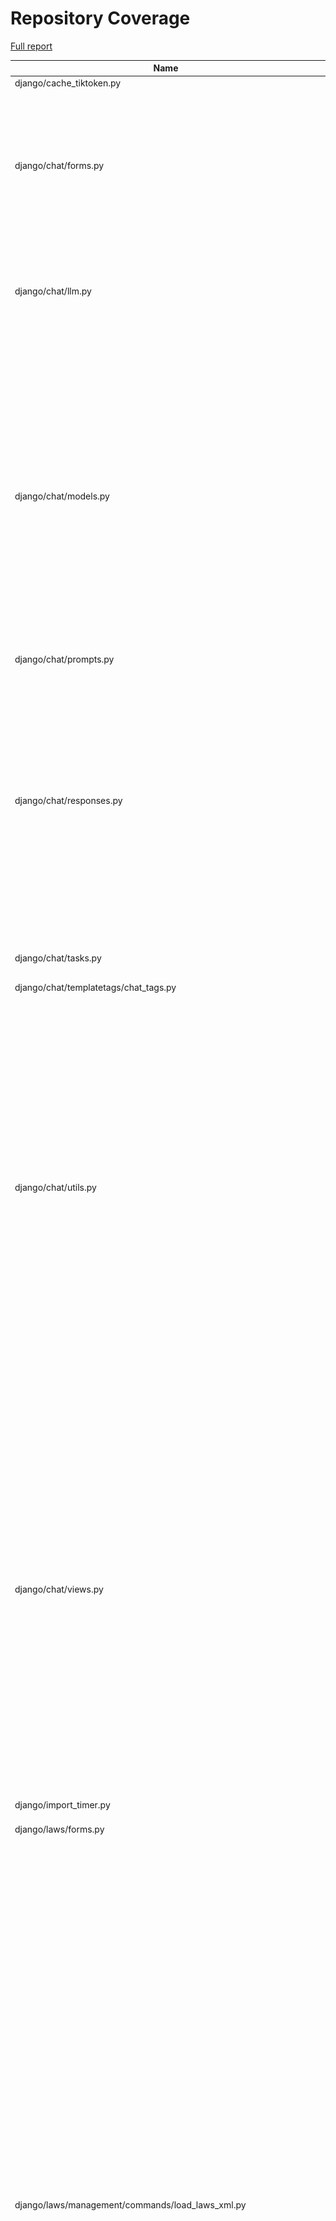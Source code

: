 # Repository Coverage

[Full report](https://htmlpreview.github.io/?https://github.com/justicecanada/otto/blob/python-coverage-comment-action-data/htmlcov/index.html)

| Name                                                                  |    Stmts |     Miss |   Cover |   Missing |
|---------------------------------------------------------------------- | -------: | -------: | ------: | --------: |
| django/cache\_tiktoken.py                                             |        8 |        8 |      0% |      1-18 |
| django/chat/forms.py                                                  |      163 |       21 |     87% |43, 50, 107, 140-155, 163-177, 196, 241, 249, 420, 422-424, 504-506 |
| django/chat/llm.py                                                    |      112 |       18 |     84% |78, 100-102, 108-110, 136-151, 256, 278 |
| django/chat/models.py                                                 |      342 |       38 |     89% |33, 84, 222-225, 230-236, 244, 364, 381-382, 386-390, 397, 402, 408-409, 412, 441, 461, 479-483, 535, 539-541, 556, 567, 605, 615, 646-647 |
| django/chat/prompts.py                                                |        5 |        0 |    100% |           |
| django/chat/responses.py                                              |      308 |       87 |     72% |74, 116, 214, 268, 274-294, 362-363, 368-405, 408-438, 480, 486-496, 546, 592-626, 632-636, 695, 722, 726, 767-768 |
| django/chat/tasks.py                                                  |       71 |       16 |     77% |22-30, 92-93, 96-101 |
| django/chat/templatetags/chat\_tags.py                                |        5 |        0 |    100% |           |
| django/chat/utils.py                                                  |      422 |       59 |     86% |126, 138-139, 151-155, 199, 218, 220-221, 233, 235-251, 259-260, 267-268, 307-323, 355-357, 372-374, 396, 468, 470, 487, 541-548, 556, 573-577, 613-623, 630, 924-925 |
| django/chat/views.py                                                  |      458 |       81 |     82% |83-91, 107-109, 147, 175-177, 180-182, 206, 223-230, 236, 337-341, 427, 447-467, 493-495, 525, 528, 594, 607, 642-643, 712-720, 752-764, 827-843, 853-854, 863-866, 904-913, 919-924 |
| django/import\_timer.py                                               |        6 |        6 |      0% |       1-8 |
| django/laws/forms.py                                                  |       54 |        6 |     89% |24-29, 38, 52-57, 66 |
| django/laws/management/commands/load\_laws\_xml.py                    |      451 |      120 |     73% |28-57, 72, 83-85, 101-104, 114-118, 146, 175, 236, 254, 256, 258, 277, 280, 282, 297-298, 300-301, 398-401, 411-429, 455-459, 471, 497, 549-550, 591-593, 709-715, 733-734, 736, 744, 784, 786, 804-806, 845-847, 850-852, 879-881, 883-885, 887-889, 891-893, 946-948, 965-967, 985-991, 1039-1050, 1055, 1068-1069, 1094-1100 |
| django/laws/models.py                                                 |      105 |       22 |     79% |38-42, 86, 111-114, 148, 152-160, 164-165 |
| django/laws/prompts.py                                                |        2 |        0 |    100% |           |
| django/laws/translation.py                                            |        5 |        0 |    100% |           |
| django/laws/utils.py                                                  |       71 |       11 |     85% |37, 62-67, 78, 94-96 |
| django/laws/views.py                                                  |      216 |       29 |     87% |71, 75, 92, 105, 122, 152-159, 169, 204, 221, 243, 286, 288, 293-295, 307, 311, 337, 345, 353, 362, 366, 373-378, 441-449 |
| django/librarian/forms.py                                             |      101 |        5 |     95% |125-126, 211, 215, 229 |
| django/librarian/models.py                                            |      331 |       48 |     85% |53-55, 123, 125, 133, 135, 137, 147, 172-174, 192, 196, 250, 312-313, 318, 329-332, 407, 424-433, 437, 455, 483-485, 495-496, 502, 518, 544-545, 555-556, 566-567, 579-580 |
| django/librarian/tasks.py                                             |      113 |       39 |     65% |42-75, 82, 92, 105, 115, 137, 159-161, 172-175, 194-195 |
| django/librarian/translation.py                                       |        8 |        0 |    100% |           |
| django/librarian/utils/extract\_zip.py                                |       68 |       12 |     82% |37-39, 50-59, 92 |
| django/librarian/utils/markdown\_splitter.py                          |      183 |       10 |     95% |72, 75-77, 88, 123, 137, 260, 270, 277 |
| django/librarian/utils/process\_document.py                           |       21 |        3 |     86% | 19-20, 35 |
| django/librarian/utils/process\_engine.py                             |      474 |       56 |     88% |47-49, 54, 158, 161, 170-171, 175, 181, 184, 191, 193, 195, 197, 199, 205, 207, 209, 257, 270, 285-286, 299-308, 310-312, 365-371, 417, 441, 457-459, 508-512, 518-522, 526, 574-575, 609 |
| django/librarian/views.py                                             |      309 |       43 |     86% |71-92, 98, 126-145, 178, 238-239, 244, 280, 312-313, 337, 344-346, 464, 469, 506 |
| django/otto/celery.py                                                 |       16 |        1 |     94% |        78 |
| django/otto/context\_processors.py                                    |       11 |        4 |     64% |     10-14 |
| django/otto/forms.py                                                  |       76 |        4 |     95% |73, 75, 215-216 |
| django/otto/management/commands/delete\_empty\_chats.py               |       19 |        1 |     95% |        29 |
| django/otto/management/commands/delete\_old\_chats.py                 |       21 |        2 |     90% |    32, 36 |
| django/otto/management/commands/delete\_text\_extractor\_files.py     |       18 |        0 |    100% |           |
| django/otto/management/commands/delete\_translation\_files.py         |       27 |        0 |    100% |           |
| django/otto/management/commands/delete\_unused\_libraries.py          |       21 |        2 |     90% |    32, 36 |
| django/otto/management/commands/reset\_app\_data.py                   |      122 |       18 |     85% |70-75, 90, 107-112, 132-137, 151-152, 157-160, 175-180, 191 |
| django/otto/management/commands/test\_laws\_query.py                  |       52 |       38 |     27% |18-121, 128-135 |
| django/otto/management/commands/update\_exchange\_rate.py             |       19 |        0 |    100% |           |
| django/otto/management/commands/warn\_libraries\_pending\_deletion.py |       26 |        3 |     88% |     29-33 |
| django/otto/models.py                                                 |      290 |       30 |     90% |28-30, 89-92, 125, 129-132, 167, 213, 216, 232, 253, 271, 388, 391, 445, 452, 480, 484, 491, 497, 546-547, 561, 565, 569, 591 |
| django/otto/rules.py                                                  |      165 |       18 |     89% |28, 44, 51, 53, 115-117, 122-124, 129-131, 154, 220-222, 258 |
| django/otto/secure\_models.py                                         |      248 |       94 |     62% |21-22, 61, 86-100, 129-130, 135-136, 149-154, 183-224, 248, 268-269, 307, 337, 350, 359, 378, 393, 398, 403, 409-415, 418, 423, 429-434, 437, 442, 447, 454-482, 485-486, 491-498, 501-502, 508-522, 536-537, 542-552, 557-558, 561-562 |
| django/otto/settings.py                                               |      158 |       23 |     85% |38-41, 51-52, 214-223, 293, 306, 363-370, 402, 492-493 |
| django/otto/tasks.py                                                  |       42 |        7 |     83% |10, 15, 39, 59, 72-74 |
| django/otto/templatetags/filters.py                                   |       10 |        1 |     90% |         8 |
| django/otto/templatetags/tags.py                                      |       10 |        1 |     90% |        18 |
| django/otto/translation.py                                            |       17 |        0 |    100% |           |
| django/otto/utils/auth.py                                             |       37 |        9 |     76% |14-28, 66-68 |
| django/otto/utils/common.py                                           |       71 |        4 |     94% |101, 130-132 |
| django/otto/utils/decorators.py                                       |       63 |        4 |     94% |25-26, 66, 88 |
| django/otto/utils/logging.py                                          |       15 |        0 |    100% |           |
| django/otto/utils/middleware.py                                       |       41 |        1 |     98% |        31 |
| django/otto/views.py                                                  |      570 |      130 |     77% |58, 63, 68-82, 124, 133-143, 155, 280, 380, 432-435, 451-452, 476, 486-489, 518-528, 540-545, 548, 557, 559-562, 564-565, 567-570, 593, 601, 610, 626-637, 743-744, 775, 777, 779, 793, 795, 802-803, 806-809, 819-825, 835, 837, 839, 844-864, 903, 912-921, 1000, 1007-1013, 1036-1037, 1057, 1088, 1121-1144, 1168-1173, 1181-1184 |
| django/postgres\_wrapper/base.py                                      |        6 |        0 |    100% |           |
| django/text\_extractor/models.py                                      |       17 |        1 |     94% |        28 |
| django/text\_extractor/tasks.py                                       |       18 |        2 |     89% |     34-35 |
| django/text\_extractor/utils.py                                       |      211 |       42 |     80% |57-80, 115-116, 164-166, 184, 295-297, 351-355, 362-363, 369, 375-379 |
| django/text\_extractor/views.py                                       |      108 |       21 |     81% |41, 59-74, 84, 98-106, 119-125, 142, 146, 163, 173, 193-194 |
|                                                             **TOTAL** | **6937** | **1199** | **83%** |           |


## Setup coverage badge

Below are examples of the badges you can use in your main branch `README` file.

### Direct image

[![Coverage badge](https://raw.githubusercontent.com/justicecanada/otto/python-coverage-comment-action-data/badge.svg)](https://htmlpreview.github.io/?https://github.com/justicecanada/otto/blob/python-coverage-comment-action-data/htmlcov/index.html)

This is the one to use if your repository is private or if you don't want to customize anything.

### [Shields.io](https://shields.io) Json Endpoint

[![Coverage badge](https://img.shields.io/endpoint?url=https://raw.githubusercontent.com/justicecanada/otto/python-coverage-comment-action-data/endpoint.json)](https://htmlpreview.github.io/?https://github.com/justicecanada/otto/blob/python-coverage-comment-action-data/htmlcov/index.html)

Using this one will allow you to [customize](https://shields.io/endpoint) the look of your badge.
It won't work with private repositories. It won't be refreshed more than once per five minutes.

### [Shields.io](https://shields.io) Dynamic Badge

[![Coverage badge](https://img.shields.io/badge/dynamic/json?color=brightgreen&label=coverage&query=%24.message&url=https%3A%2F%2Fraw.githubusercontent.com%2Fjusticecanada%2Fotto%2Fpython-coverage-comment-action-data%2Fendpoint.json)](https://htmlpreview.github.io/?https://github.com/justicecanada/otto/blob/python-coverage-comment-action-data/htmlcov/index.html)

This one will always be the same color. It won't work for private repos. I'm not even sure why we included it.

## What is that?

This branch is part of the
[python-coverage-comment-action](https://github.com/marketplace/actions/python-coverage-comment)
GitHub Action. All the files in this branch are automatically generated and may be
overwritten at any moment.